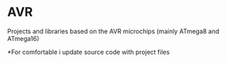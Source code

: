 # AVR
Projects and libraries based on the AVR microchips (mainly ATmega8 and ATmega16)

*For comfortable i update source code with project files
